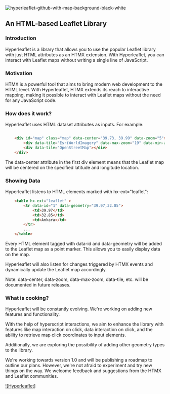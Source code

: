 ![hyperleaflet-github-with-map-background-black-white](https://user-images.githubusercontent.com/50503448/226452944-e544c5bb-9e8e-44e5-8649-991ee8c70d77.png)

## An HTML-based Leaflet Library


### Introduction

Hyperleaflet is a library that allows you to use the popular Leaflet library with just HTML attributes as an HTMX extension. With Hyperleaflet, you can interact with Leaflet maps without writing a single line of JavaScript.

### Motivation

HTMX is a powerful tool that aims to bring modern web development to the HTML level. With Hyperleaflet, HTMX extends its reach to interactive mapping, making it possible to interact with Leaflet maps without the need for any JavaScript code.

### How does it work?

Hyperleaflet uses HTML dataset attributes as inputs. For example:
```html

    <div id="map" class="map" data-center="39.73, 39.99" data-zoom="5">
        <div data-tile="EsriWorldImagery" data-max-zoom="19" data-min-zoom="5" data-default></div>
        <div data-tile="OpenStreetMap"></div>
    </div>
```
The data-center attribute in the first div element means that the Leaflet map will be centered on the specified latitude and longitude location.

### Showing Data
Hyperleaflet listens to HTML elements marked with hx-ext="leaflet":
```html
    <table hx-ext="leaflet" >
        <tr data-id="1" data-geometry="39.97,32.85">
            <td>39.97</td>
            <td>32.85</td>
            <td>Ankara</td>
        </tr>
        ...
    </table>
```
Every HTML element tagged with data-id and data-geometry will be added to the Leaflet map as a point marker. This allows you to easily display data on the map.

Hyperleaflet will also listen for changes triggered by HTMX events and dynamically update the Leaflet map accordingly.

Note: data-center, data-zoom, data-max-zoom, data-tile, etc. will be documented in future releases.

### What is cooking?

Hyperleaflet will be constantly evolving. 
We're working on adding new features and functionality.

With the help of hyperscript interactions, we aim to enhance the library with features like map interaction on click, data interaction on click, and the ability to retrieve map click coordinates to input elements.

 Additionally, we are exploring the possibility of adding other geometry types to the library.

 We're working towards version 1.0 and will be publishing a roadmap to outline our plans. However, we're not afraid to experiment and try new things on the way. We welcome feedback and suggestions from the HTMX and Leaflet communities.
 
[![Hyperleaflet]](https://user-images.githubusercontent.com/50503448/217046480-e997b33b-fddc-4c6d-af5e-18a6f4899928.mp4)

